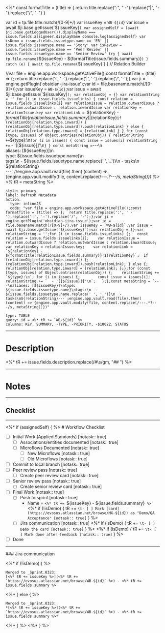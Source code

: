 <%*
const formatTitle = (title) => {
	return title.replace(":", " -").replace("|", "-").replace("/", "-")
}

var id = tp.file.title.match(/[0-9]+/)
var issueKey = `WB-${id}`
var issue = await $ji.base.getIssue(`${issueKey}`)
var assignedSelf = (await $ji.base.getLoggedUser()).displayName === issue.fields.assignee?.displayName
console.log(assignedSelf)
var isDemo = issue.fields.issuetype.name == 'ER' || issue.fields.issuetype.name == 'Story'
var isReview = issue.fields.issuetype.name == 'Peer Review' || issue.fields.issuetype.name == 'Senior Review'
try {
	await tp.file.rename(`${issueKey} - ${formatTitle(issue.fields.summary)}`)
} catch (e) {
	await tp.file.rename(`${issueKey}`)
}
// Relation Builder

//var file = engine.app.workspace.getActiveFile();const formatTitle = (title) => {;	return title.replace(':', ' -').replace('|', '-').replace('/', '-');};var ji = engine.getPlugin('obsidian-jira-issue');var id = file.basename.match(/[0-9]+/);var issueKey = `WB-${id}`;var issue = await $ji.base.getIssue(`${issueKey}`);
var relationObj = {}
var relationString = ''
for (i in issue.fields.issuelinks) {
	const relation = issue.fields.issuelinks[i]
	var relationIssue = relation.outwardIssue ? relation.outwardIssue : relation.inwardIssue
	var relationKey = relationIssue.key
	var relationLink = `${relationKey} - ${formatTitle(relationIssue.fields.summary)}|${relationKey}`
	if (relationObj[relation.type.inward]) {
		(relationObj[relation.type.inward]).push(relationLink)
	} else {
		relationObj[relation.type.inward] = [relationLink]
	}
}
for (const [type, issues] of Object.entries(relationObj)) {
	relationString += `${type}:\n`
	for (i in issues) {
		const issue = issues[i]
		relationString += `  - '[[${issue}]]'\n`
	}
}
const metaString = `---\n\
aliases: [${issueKey}]\n\
type: ${issue.fields.issuetype.name}\n\
tags:\n  - ${issue.fields.issuetype.name.replace(' ', '_')}\n  - tasks\n\
${relationString}\
---`
//engine.app.vault.read(file).then( (content) => {engine.app.vault.modify(file, content.replace(/---.*?---/s, metaString))})
%>
<%* tR = metaString %>

```meta-bind-button
style: primary
label: Refresh Metadata
action:
  type: inlineJS
  code: "var file = engine.app.workspace.getActiveFile();const formatTitle = (title) => {;	return title.replace(':', ' -').replace('|', '-').replace('/', '-');};var ji = engine.getPlugin('obsidian-jira-issue');var id = file.basename.match(/[0-9]+/);var issueKey = `WB-${id}`;var issue = await $ji.base.getIssue(`${issueKey}`);var relationObj = {};var relationString = '';for (i in issue.fields.issuelinks) {;	const relation = issue.fields.issuelinks[i];	var relationIssue = relation.outwardIssue ? relation.outwardIssue : relation.inwardIssue;	var relationKey = relationIssue.key;	var relationLink = `${relationKey} - ${formatTitle(relationIssue.fields.summary)}|${relationKey}`;	if (relationObj[relation.type.inward]) {;		(relationObj[relation.type.inward]).push(relationLink);	} else {;		relationObj[relation.type.inward] = [relationLink];	};};for (const [type, issues] of Object.entries(relationObj)) {;	relationString += `${type}:\n`;	for (i in issues) {;		const issue = issues[i];		relationString += `  - '[[${issue}]]'\n`;	};};const metaString = `---\naliases: [${issueKey}]\ntype: ${issue.fields.issuetype.name}\ntags:\n  - ${issue.fields.issuetype.name.replace(' ', '_')}\n  - tasks\n${relationString}---`;engine.app.vault.read(file).then( (content) => {engine.app.vault.modify(file, content.replace(/---.*?---/s, metaString))})"
```

```jira-search
type: TABLE
query: id = <%* tR += `WB-${id}` %>
columns: KEY, SUMMARY, -TYPE, -PRIORITY, -$10022, STATUS
```

<hr>

# Description
<%* tR += issue.fields.description.replace(/\#\s/gm, "## ") %>

<hr>

# Notes

<Hr>

## Checklist

<hr>
<%* if (assignedSelf) { %>
# Workflow Checklist

- [ ] Initial Work (Applied Standards) [notask:: true]
	- [ ] Associations/entities documented [notask:: true]
	- [ ] Microflows Documented [notask:: true]
		- [ ] New Microflows [notask:: true]
		- [ ] Old Microflows [notask:: true]
- [ ] Commit to local branch [notask:: true]
- [ ] Peer review pass [notask:: true]
	- [ ] Create peer review card [notask:: true]
- [ ] Senior review pass [notask:: true]
	- [ ] Create senior review card [notask:: true]
- [ ] Final Work [notask:: true]
	- [ ] Push to sprint [notask:: true]
		- Name = `<%* tR += `${issueKey} - ${issue.fields.summary}` %>`
<%* if (!isDemo) { tR += `\t- [ ] Mark [card](https://evosus.atlassian.net/browse/MX-${id}) as "Demo/QA Acceptance" [notask:: true]` } %>
	- [ ] Jira communication [notask:: true]
<%* if (isDemo) { tR += `\t- [ ] Demo the card [notask:: true]` } %>
<%* if (isDemo) { tR += `\t- [ ] Mark done after feedback [notask:: true]` } %>
- [ ] Done

<hr>
### Jira communication

<%* if (!isDemo) { %>
```
Merged to _Sprint.0323:
[<%* tR += issueKey %>](<%* tR += `https://evosus.atlassian.net/browse/WB-${id}` %>) - <%* tR += issue.fields.summary %>
```
<%* } else { %>
```
Merged to _Sprint.0323:
*[<%* tR += issueKey %>](<%* tR += `https://evosus.atlassian.net/browse/WB-${id}` %>) - <%* tR += issue.fields.summary %>*
```
<%* } %>
<%* } %>